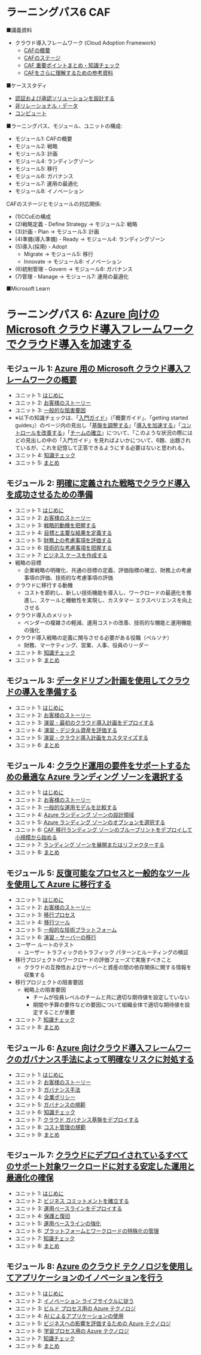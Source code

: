 # ラーニングパス6 CAF

■講義資料

- クラウド導入フレームワーク (Cloud Adoption Framework)
  - [CAFの概要](caf.md)
  - [CAFのステージ](caf-stages.md)
  - [CAF 重要ポイントまとめ・知識チェック](caf-check.md)
  - [CAFをさらに理解するための参考資料](caf-ref.md)

■ケーススタディ

- [認証および承認ソリューションを設計する](https://github.com/MicrosoftLearning/AZ-305-DesigningMicrosoftAzureInfrastructureSolutions.ja-jp/blob/main/Instructions/CaseStudy/07-Access.md)
- [非リレーショナル・データ](casestudy1.md)
- [コンピュート](casestudy2.md)


■ラーニングパス、モジュール、ユニットの構成:

- モジュール1: CAFの概要
- モジュール2: 戦略
- モジュール3: 計画
- モジュール4: ランディングゾーン
- モジュール5: 移行
- モジュール6: ガバナンス
- モジュール7: 運用の最適化
- モジュール8: イノベーション

CAFのステージとモジュールの対応関係:
- (1)CCoEの構成
- (2)戦略定義 - Define Strategy → モジュール2: 戦略
- (3)計画 - Plan → モジュール3: 計画
- (4)準備(導入準備) - Ready → モジュール4: ランディングゾーン
- (5)導入(採用) - Adopt 
  - Migrate → モジュール5: 移行
  - Innovate → モジュール8: イノベーション
- (6)統制管理 - Govern → モジュール6: ガバナンス
- (7)管理 - Manage → モジュール7: 運用の最適化

■Microsoft Learn

# ラーニングパス 6: [Azure 向けの Microsoft クラウド導入フレームワークでクラウド導入を加速する](https://docs.microsoft.com/ja-jp/learn/paths/cloud-adoption-framework/)
## モジュール 1: [Azure 用の Microsoft クラウド導入フレームワークの概要](https://docs.microsoft.com/ja-jp/learn/modules/cloud-adoption-framework-getting-started/)
- ユニット 1: [はじめに](https://docs.microsoft.com/ja-jp/learn/modules/cloud-adoption-framework-getting-started/1-introduction)
- ユニット 2: [お客様のストーリー](https://docs.microsoft.com/ja-jp/learn/modules/cloud-adoption-framework-getting-started/2-customer-narrative)
- ユニット 3: [一般的な阻害要因](https://docs.microsoft.com/ja-jp/learn/modules/cloud-adoption-framework-getting-started/3-common-blockers)
- ※以下の知識チェックは、「[入門ガイド](https://docs.microsoft.com/ja-jp/azure/cloud-adoption-framework/get-started/)」（「概要ガイド」、「getting started guides」）のページ内の見出し「[基盤を調整する](https://docs.microsoft.com/ja-jp/azure/cloud-adoption-framework/get-started/#align-foundation)」「[導入を加速する](https://docs.microsoft.com/ja-jp/azure/cloud-adoption-framework/get-started/#accelerate-adoption)」「[コントロールを改善する](https://docs.microsoft.com/ja-jp/azure/cloud-adoption-framework/get-started/#improve-controls)」「[チームの確立](https://docs.microsoft.com/ja-jp/azure/cloud-adoption-framework/get-started/#establish-teams)」について、「このような状況の際にはどの見出しの中の「入門ガイド」を見ればよいかについて、6題、出題されているが、これを記憶して正答できるようにする必要はないと思われる。
- ユニット 4: [知識チェック](https://docs.microsoft.com/ja-jp/learn/modules/cloud-adoption-framework-getting-started/4-knowledge-check)
- ユニット 5: [まとめ](https://docs.microsoft.com/ja-jp/learn/modules/cloud-adoption-framework-getting-started/5-summary)
## モジュール 2: [明確に定義された戦略でクラウド導入を成功させるための準備](https://docs.microsoft.com/ja-jp/learn/modules/cloud-adoption-framework-strategy/)
- ユニット 1: [はじめに](https://docs.microsoft.com/ja-jp/learn/modules/cloud-adoption-framework-strategy/1-introduction)
- ユニット 2: [お客様のストーリー](https://docs.microsoft.com/ja-jp/learn/modules/cloud-adoption-framework-strategy/2-customer-narrative)
- ユニット 3: [戦略的動機を把握する](https://docs.microsoft.com/ja-jp/learn/modules/cloud-adoption-framework-strategy/3-capture-strategic-motivation)
- ユニット 4: [目標と主要な結果を定義する](https://docs.microsoft.com/ja-jp/learn/modules/cloud-adoption-framework-strategy/4-define-objective-key-result)
- ユニット 5: [財務上の考慮事項を評価する](https://docs.microsoft.com/ja-jp/learn/modules/cloud-adoption-framework-strategy/5-evaluate-financial-considerations)
- ユニット 6: [技術的な考慮事項を把握する](https://docs.microsoft.com/ja-jp/learn/modules/cloud-adoption-framework-strategy/6-understand-technical-considerations)
- ユニット 7: [ビジネス ケースを作成する](https://docs.microsoft.com/ja-jp/learn/modules/cloud-adoption-framework-strategy/7a-create-a-business-case)
- 戦略の目標
  - 企業戦略の明確化、共通の目標の定義、評価指標の確立、財務上の考慮事項の評価、技術的な考慮事項の評価
- クラウドに移行する動機
  - コストを節約し、新しい技術機能を導入し、ワークロードの最適化を推進し、スケールと機敏性を実現し、カスタマー エクスペリエンスを向上させる
- クラウド導入のメリット
  - ベンダーの複雑さの軽減、運用コストの改善、技術的な機能と運用機能の強化
- クラウド導入戦略の定義に関与させる必要がある役職（ペルソナ）
  - 財務、マーケティング、営業、人事、役員のリーダー
- ユニット 8: [知識チェック](https://docs.microsoft.com/ja-jp/learn/modules/cloud-adoption-framework-strategy/7-knowledge-check)
- ユニット 9: [まとめ](https://docs.microsoft.com/ja-jp/learn/modules/cloud-adoption-framework-strategy/8-summary)
## モジュール 3: [データドリブン計画を使用してクラウドの導入を準備する](https://docs.microsoft.com/ja-jp/learn/modules/cloud-adoption-framework-plan/)
- ユニット 1: [はじめに](https://docs.microsoft.com/ja-jp/learn/modules/cloud-adoption-framework-plan/1-introduction)
- ユニット 2: [お客様のストーリー](https://docs.microsoft.com/ja-jp/learn/modules/cloud-adoption-framework-plan/2-customer-narrative)
- ユニット 3: [演習 - 最初のクラウド導入計画をデプロイする](https://docs.microsoft.com/ja-jp/learn/modules/cloud-adoption-framework-plan/3-exercise-cloud-adoption-plan)
- ユニット 4: [演習 - デジタル資産を評価する](https://docs.microsoft.com/ja-jp/learn/modules/cloud-adoption-framework-plan/4-exercise-digital-estate-assessment)
- ユニット 5: [演習 - クラウド導入計画をカスタマイズする](https://docs.microsoft.com/ja-jp/learn/modules/cloud-adoption-framework-plan/5-exercise-integrate-assessment-data)
- ユニット 6: [まとめ](https://docs.microsoft.com/ja-jp/learn/modules/cloud-adoption-framework-plan/6-summary)
## モジュール 4: [クラウド運用の要件をサポートするための最適な Azure ランディング ゾーンを選択する](https://docs.microsoft.com/ja-jp/learn/modules/cloud-adoption-framework-ready/)
- ユニット 1: [はじめに](https://docs.microsoft.com/ja-jp/learn/modules/cloud-adoption-framework-ready/1-introduction)
- ユニット 2: [お客様のストーリー](https://docs.microsoft.com/ja-jp/learn/modules/cloud-adoption-framework-ready/2-customer-narrative)
- ユニット 3: [一般的な運用モデルを比較する](https://docs.microsoft.com/ja-jp/learn/modules/cloud-adoption-framework-ready/3-common-operating-models)
- ユニット 4: [Azure ランディング ゾーンの設計領域](https://docs.microsoft.com/ja-jp/learn/modules/cloud-adoption-framework-ready/4-design-areas)
- ユニット 5: [Azure ランディング ゾーンのオプションを選択する](https://docs.microsoft.com/ja-jp/learn/modules/cloud-adoption-framework-ready/5-azure-landing-zone-options)
- ユニット 6: [CAF 移行ランディング ゾーンのブループリントをデプロイして小規模から始める](https://docs.microsoft.com/ja-jp/learn/modules/cloud-adoption-framework-ready/6-deploy-blueprint)
- ユニット 7: [ランディング ゾーンを展開またはリファクターする](https://docs.microsoft.com/ja-jp/learn/modules/cloud-adoption-framework-ready/7-expand-landing-zone)
- ユニット 8: [まとめ](https://docs.microsoft.com/ja-jp/learn/modules/cloud-adoption-framework-ready/8-summary)
## モジュール 5: [反復可能なプロセスと一般的なツールを使用して Azure に移行する](https://docs.microsoft.com/ja-jp/learn/modules/cloud-adoption-framework-migrate/)
- ユニット 1: [はじめに](https://docs.microsoft.com/ja-jp/learn/modules/cloud-adoption-framework-migrate/1-introduction)
- ユニット 2: [お客様のストーリー](https://docs.microsoft.com/ja-jp/learn/modules/cloud-adoption-framework-migrate/2-customer-narrative)
- ユニット 3: [移行プロセス](https://docs.microsoft.com/ja-jp/learn/modules/cloud-adoption-framework-migrate/3-migration-process)
- ユニット 4: [移行ツール](https://docs.microsoft.com/ja-jp/learn/modules/cloud-adoption-framework-migrate/4-migration-tools)
- ユニット 5: [一般的な技術プラットフォーム](https://docs.microsoft.com/ja-jp/learn/modules/cloud-adoption-framework-migrate/5-common-tech-platforms)
- ユニット 6: [演習 - サーバーの移行](https://docs.microsoft.com/ja-jp/learn/modules/cloud-adoption-framework-migrate/6-vm-migration)
- ユーザー ルートのテスト
  - ユーザー トラフィックのトラフィック パターンとルーティングの検証
- 移行プロジェクトのワークロードの評価フェーズで実施すべきこと
  - クラウドの互換性およびサーバーと資産の間の依存関係に関する情報を収集する
- 移行プロジェクトの阻害要因
  - 戦略上の阻害要因
    - チームが役員レベルのチームと共に適切な期待値を設定していない
    - 期間や予算の要件などの要因について組織全体で適切な期待値を設定することが重要
- ユニット 7: [知識チェック](https://docs.microsoft.com/ja-jp/learn/modules/cloud-adoption-framework-migrate/7-knowledge-check)
- ユニット 8: [まとめ](https://docs.microsoft.com/ja-jp/learn/modules/cloud-adoption-framework-migrate/8-summary)
## モジュール 6: [Azure 向けクラウド導入フレームワークのガバナンス手法によって明確なリスクに対処する](https://docs.microsoft.com/ja-jp/learn/modules/cloud-adoption-framework-govern/)
- ユニット 1: [はじめに](https://docs.microsoft.com/ja-jp/learn/modules/cloud-adoption-framework-govern/1-introduction)
- ユニット 2: [お客様のストーリー](https://docs.microsoft.com/ja-jp/learn/modules/cloud-adoption-framework-govern/2-customer-narrative)
- ユニット 3: [ガバナンス手法](https://docs.microsoft.com/ja-jp/learn/modules/cloud-adoption-framework-govern/3-methodology)
- ユニット 4: [企業ポリシー](https://docs.microsoft.com/ja-jp/learn/modules/cloud-adoption-framework-govern/4-corporate-policies)
- ユニット 5: [ガバナンスの規範](https://docs.microsoft.com/ja-jp/learn/modules/cloud-adoption-framework-govern/5-governance-disciplines)
- ユニット 6: [知識チェック](https://docs.microsoft.com/ja-jp/learn/modules/cloud-adoption-framework-govern/6-knowledge-check)
- ユニット 7: [クラウド ガバナンス基盤をデプロイする](https://docs.microsoft.com/ja-jp/learn/modules/cloud-adoption-framework-govern/7-deploy-governance-foundation)
- ユニット 8: [コスト管理の規範](https://docs.microsoft.com/ja-jp/learn/modules/cloud-adoption-framework-govern/8-mature-cost-management)
- ユニット 9: [まとめ](https://docs.microsoft.com/ja-jp/learn/modules/cloud-adoption-framework-govern/9-summary)
## モジュール 7: [クラウドにデプロイされているすべてのサポート対象ワークロードに対する安定した運用と最適化の確保](https://docs.microsoft.com/ja-jp/learn/modules/cloud-adoption-framework-manage/)
- ユニット 1: [はじめに](https://docs.microsoft.com/ja-jp/learn/modules/cloud-adoption-framework-manage/1-introduction)
- ユニット 2: [ビジネス コミットメントを確立する](https://docs.microsoft.com/ja-jp/learn/modules/cloud-adoption-framework-manage/2-business-alignment)
- ユニット 3: [運用ベースラインをデプロイする](https://docs.microsoft.com/ja-jp/learn/modules/cloud-adoption-framework-manage/3-deploy-operations-baseline)
- ユニット 4: [保護と復旧](https://docs.microsoft.com/ja-jp/learn/modules/cloud-adoption-framework-manage/4-protection-and-recovery)
- ユニット 5: [運用ベースラインの強化](https://docs.microsoft.com/ja-jp/learn/modules/cloud-adoption-framework-manage/5-enhance-operations-baseline)
- ユニット 6: [プラットフォームとワークロードの特殊化の管理](https://docs.microsoft.com/ja-jp/learn/modules/cloud-adoption-framework-manage/6-manage-workload-operations)
- ユニット 7: [知識チェック](https://docs.microsoft.com/ja-jp/learn/modules/cloud-adoption-framework-manage/7-knowledge-check)
- ユニット 8: [まとめ](https://docs.microsoft.com/ja-jp/learn/modules/cloud-adoption-framework-manage/8-summary)
## モジュール 8: [Azure のクラウド テクノロジを使用してアプリケーションのイノベーションを行う](https://docs.microsoft.com/ja-jp/learn/modules/innovate-applications-with-azure-cloud-technologies/)
- ユニット 1: [はじめに](https://docs.microsoft.com/ja-jp/learn/modules/innovate-applications-with-azure-cloud-technologies/1-introduction)
- ユニット 2: [イノベーション ライフサイクルに従う](https://docs.microsoft.com/ja-jp/learn/modules/innovate-applications-with-azure-cloud-technologies/2-innovation-lifecycle)
- ユニット 3: [ビルド プロセス用の Azure テクノロジ](https://docs.microsoft.com/ja-jp/learn/modules/innovate-applications-with-azure-cloud-technologies/3-azure-technologies-build-process)
- ユニット 4: [AI によるアプリケーションの使用](https://docs.microsoft.com/ja-jp/learn/modules/innovate-applications-with-azure-cloud-technologies/4-infuse-application-artificial-intelligence)
- ユニット 5: [ビジネスへの影響を評価するための Azure テクノロジ](https://docs.microsoft.com/ja-jp/learn/modules/innovate-applications-with-azure-cloud-technologies/5-azure-technologies-measure-process)
- ユニット 6: [学習プロセス用の Azure テクノロジ](https://docs.microsoft.com/ja-jp/learn/modules/innovate-applications-with-azure-cloud-technologies/6-manage-workload-operations)
- ユニット 7: [知識チェック](https://docs.microsoft.com/ja-jp/learn/modules/innovate-applications-with-azure-cloud-technologies/7-knowledge-check)
- ユニット 8: [まとめ](https://docs.microsoft.com/ja-jp/learn/modules/innovate-applications-with-azure-cloud-technologies/8-summary)